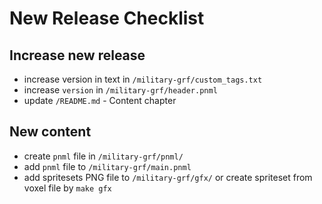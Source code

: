 # New Release Checklist

## Increase new release

- increase version in text in `/military-grf/custom_tags.txt`
- increase `version` in `/military-grf/header.pnml`
- update `/README.md` - Content chapter

## New content

- create `pnml` file in `/military-grf/pnml/`
- add `pnml` file to `/military-grf/main.pnml`
- add spritesets PNG file to `/military-grf/gfx/` or create spriteset from voxel file by `make gfx`
